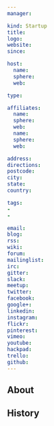 ```yaml
---
manager:

kind: Startup
title:
logo:
website:
since:

host:
  name:
  sphere:
  web:

type:

affiliates:
  name:
  sphere:
  web:
  name:
  sphere:
  web:

address:
directions:
postcode:
city:
state:
country:

tags:
-
-

email:
blog:
rss:
wiki:
forum:
mailinglist:
irc:
gitter:
slack:
meetup:
twitter:
facebook:
google+:
linkedin:
instagram:
flickr:
pinterest:
vimeo:
youtube:
hackpad:
trello:
github:
---
```


## About

## History
